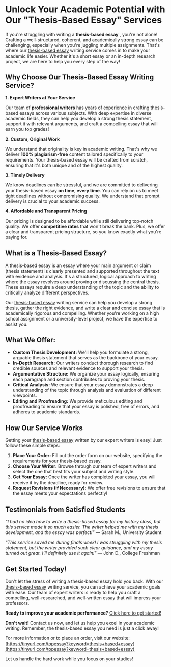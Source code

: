 # Unlock Your Academic Potential with Our "Thesis-Based Essay" Services

If you're struggling with writing a **thesis-based essay** , you're not alone! Crafting a well-structured, coherent, and academically strong essay can be challenging, especially when you're juggling multiple assignments. That's where our [thesis-based essay](https://tinyurl.com/topessay?keyword=thesis+based+essay) writing service comes in to make your academic life easier. Whether it's a short essay or an in-depth research project, we are here to help you every step of the way!

## Why Choose Our Thesis-Based Essay Writing Service?

**1. Expert Writers at Your Service**

Our team of **professional writers** has years of experience in crafting thesis-based essays across various subjects. With deep expertise in diverse academic fields, they can help you develop a strong thesis statement, support it with relevant arguments, and craft a compelling essay that will earn you top grades!

**2. Custom, Original Work**

We understand that originality is key in academic writing. That's why we deliver **100% plagiarism-free** content tailored specifically to your requirements. Your thesis-based essay will be crafted from scratch, ensuring that it's both unique and of the highest quality.

**3. Timely Delivery**

We know deadlines can be stressful, and we are committed to delivering your thesis-based essay **on time, every time**. You can rely on us to meet tight deadlines without compromising quality. We understand that prompt delivery is crucial to your academic success.

**4. Affordable and Transparent Pricing**

Our pricing is designed to be affordable while still delivering top-notch quality. We offer **competitive rates** that won't break the bank. Plus, we offer a clear and transparent pricing structure, so you know exactly what you're paying for.

## What is a Thesis-Based Essay?

A thesis-based essay is an essay where your main argument or claim (thesis statement) is clearly presented and supported throughout the text with evidence and analysis. It's a structured, logical approach to writing where the essay revolves around proving or discussing the central thesis. These essays require a deep understanding of the topic and the ability to critically analyze different perspectives.

Our [thesis-based essay](https://tinyurl.com/topessay?keyword=thesis+based+essay) writing service can help you develop a strong thesis, gather the right evidence, and write a clear and concise essay that is academically rigorous and compelling. Whether you're working on a high school assignment or a university-level project, we have the expertise to assist you.

## What We Offer:

- **Custom Thesis Development:** We'll help you formulate a strong, arguable thesis statement that serves as the backbone of your essay.
- **In-Depth Research:** Our writers conduct thorough research to find credible sources and relevant evidence to support your thesis.
- **Argumentative Structure:** We organize your essay logically, ensuring each paragraph and section contributes to proving your thesis.
- **Critical Analysis:** We ensure that your essay demonstrates a deep understanding of the topic through analysis and evaluation of different viewpoints.
- **Editing and Proofreading:** We provide meticulous editing and proofreading to ensure that your essay is polished, free of errors, and adheres to academic standards.

## How Our Service Works

Getting your [thesis-based essay](https://tinyurl.com/topessay?keyword=thesis+based+essay) written by our expert writers is easy! Just follow these simple steps:

1. **Place Your Order:** Fill out the order form on our website, specifying the requirements for your thesis-based essay.
2. **Choose Your Writer:** Browse through our team of expert writers and select the one that best fits your subject and writing style.
3. **Get Your Essay:** Once the writer has completed your essay, you will receive it by the deadline, ready for review.
4. **Request Revisions (If Necessary):** We offer free revisions to ensure that the essay meets your expectations perfectly!

## Testimonials from Satisfied Students

_"I had no idea how to write a thesis-based essay for my history class, but this service made it so much easier. The writer helped me with my thesis development, and the essay was perfect!"_ — Sarah M., University Student

_"This service saved me during finals week! I was struggling with my thesis statement, but the writer provided such clear guidance, and my essay turned out great. I’ll definitely use it again!"_ — John D., College Freshman

## Get Started Today!

Don't let the stress of writing a thesis-based essay hold you back. With our [thesis-based essay](https://tinyurl.com/topessay?keyword=thesis+based+essay) writing service, you can achieve your academic goals with ease. Our team of expert writers is ready to help you craft a compelling, well-researched, and well-written essay that will impress your professors.

**Ready to improve your academic performance?** [Click here to get started!](https://tinyurl.com/topessay?keyword=thesis+based+essay)

**Don't wait!** Contact us now, and let us help you excel in your academic writing. Remember, the thesis-based essay you need is just a click away!

For more information or to place an order, visit our website: [https://tinyurl.com/topessay?keyword=thesis+based+essay](https://tinyurl.com/topessay?keyword=thesis+based+essay)

Let us handle the hard work while you focus on your studies!
